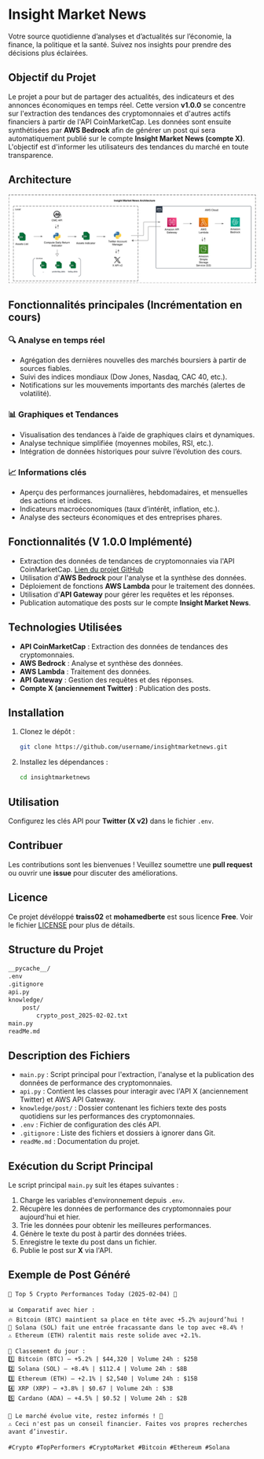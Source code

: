 # Insight Market News

Votre source quotidienne d’analyses et d’actualités sur l’économie, la finance, la politique et la santé. Suivez nos insights pour prendre des décisions plus éclairées.

## Objectif du Projet

Le projet a pour but de partager des actualités, des indicateurs et des annonces économiques en temps réel. Cette version **v1.0.0** se concentre sur l'extraction des tendances des cryptomonnaies et d'autres actifs financiers à partir de l'API CoinMarketCap. Les données sont ensuite synthétisées par **AWS Bedrock** afin de générer un post qui sera automatiquement publié sur le compte **Insight Market News (compte X)**. L'objectif est d'informer les utilisateurs des tendances du marché en toute transparence.

## Architecture

![Insight Market News Architecture](img/InsightMarketNewsArchitecture.png)

## Fonctionnalités principales (Incrémentation en cours)

### 🔍 **Analyse en temps réel**
- Agrégation des dernières nouvelles des marchés boursiers à partir de sources fiables.
- Suivi des indices mondiaux (Dow Jones, Nasdaq, CAC 40, etc.).
- Notifications sur les mouvements importants des marchés (alertes de volatilité).

### 📊 **Graphiques et Tendances**
- Visualisation des tendances à l’aide de graphiques clairs et dynamiques.
- Analyse technique simplifiée (moyennes mobiles, RSI, etc.).
- Intégration de données historiques pour suivre l’évolution des cours.

### 📈 **Informations clés**
- Aperçu des performances journalières, hebdomadaires, et mensuelles des actions et indices.
- Indicateurs macroéconomiques (taux d’intérêt, inflation, etc.).
- Analyse des secteurs économiques et des entreprises phares.



## Fonctionnalités (V 1.0.0 Implémenté)

- Extraction des données de tendances de cryptomonnaies via l'API CoinMarketCap. [Lien du projet GitHub](https://github.com/mohamedberte/crypo_analysis_realtime/)
- Utilisation d'**AWS Bedrock** pour l'analyse et la synthèse des données.
- Déploiement de fonctions **AWS Lambda** pour le traitement des données.
- Utilisation d'**API Gateway** pour gérer les requêtes et les réponses.
- Publication automatique des posts sur le compte **Insight Market News**.

## Technologies Utilisées

- **API CoinMarketCap** : Extraction des données de tendances des cryptomonnaies.
- **AWS Bedrock** : Analyse et synthèse des données.
- **AWS Lambda** : Traitement des données.
- **API Gateway** : Gestion des requêtes et des réponses.
- **Compte X (anciennement Twitter)** : Publication des posts.

## Installation

1. Clonez le dépôt :
    ```bash
    git clone https://github.com/username/insightmarketnews.git
    ```
2. Installez les dépendances :
    ```bash
    cd insightmarketnews
    ```

## Utilisation

Configurez les clés API pour **Twitter (X v2)** dans le fichier `.env`.

## Contribuer

Les contributions sont les bienvenues ! Veuillez soumettre une **pull request** ou ouvrir une **issue** pour discuter des améliorations.

## Licence

Ce projet dévéloppé **traiss02** et **mohamedberte** est sous licence **Free**. Voir le fichier [LICENSE](LICENSE) pour plus de détails.

## Structure du Projet

```
__pycache__/
.env
.gitignore
api.py
knowledge/
    post/
        crypto_post_2025-02-02.txt
main.py
readMe.md
```

## Description des Fichiers

- `main.py` : Script principal pour l'extraction, l'analyse et la publication des données de performance des cryptomonnaies.
- `api.py` : Contient les classes pour interagir avec l'API X (anciennement Twitter) et AWS API Gateway.
- `knowledge/post/` : Dossier contenant les fichiers texte des posts quotidiens sur les performances des cryptomonnaies.
- `.env` : Fichier de configuration des clés API.
- `.gitignore` : Liste des fichiers et dossiers à ignorer dans Git.
- `readMe.md` : Documentation du projet.

## Exécution du Script Principal

Le script principal `main.py` suit les étapes suivantes :
1. Charge les variables d'environnement depuis `.env`.
2. Récupère les données de performance des cryptomonnaies pour aujourd'hui et hier.
3. Trie les données pour obtenir les meilleures performances.
4. Génère le texte du post à partir des données triées.
5. Enregistre le texte du post dans un fichier.
6. Publie le post sur **X** via l'API.

## Exemple de Post Généré

```
🚀 Top 5 Crypto Performances Today (2025-02-04) 🚀

📊 Comparatif avec hier :
🔥 Bitcoin (BTC) maintient sa place en tête avec +5.2% aujourd’hui !
🎉 Solana (SOL) fait une entrée fracassante dans le top avec +8.4% !
⚠️ Ethereum (ETH) ralentit mais reste solide avec +2.1%.

🔹 Classement du jour :
1️⃣ Bitcoin (BTC) – +5.2% | $44,320 | Volume 24h : $25B
2️⃣ Solana (SOL) – +8.4% | $112.4 | Volume 24h : $8B
3️⃣ Ethereum (ETH) – +2.1% | $2,540 | Volume 24h : $15B
4️⃣ XRP (XRP) – +3.8% | $0.67 | Volume 24h : $3B
5️⃣ Cardano (ADA) – +4.5% | $0.52 | Volume 24h : $2B

📌 Le marché évolue vite, restez informés ! 📌
⚠️ Ceci n'est pas un conseil financier. Faites vos propres recherches avant d’investir.

#Crypto #TopPerformers #CryptoMarket #Bitcoin #Ethereum #Solana
```
